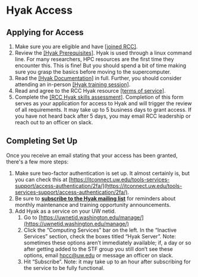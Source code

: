 # Hyak Access

## Applying for Access

1. Make sure you are eligible and have [[joined RCC]](index.md#joining-rcc).
2. Review the [[Hyak Prerequisites]](prerequisites.md). Hyak is used through a linux command line. For many researchers, HPC resources are the first time they encounter this. This is fine! But you should spend a bit of time making sure you grasp the basics before moving to the supercomputer.
3. Read the [[Hyak Documentation]](https://hyak.uw.edu/docs) in full. Further, you should consider attending an in-person [[Hyak training session]](events.md#hyak-trainings).
4. Read and agree to the RCC Hyak resource [[terms of service]](hyak_TOS.md).
5. Complete the [[RCC Hyak skills assessment]](https://forms.office.com/r/h7Ecdpfh2z). Completion of this form serves as your application for access to Hyak and will trigger the review of all requirements. It may take up to 5 business days to grant access. If you have not heard back after 5 days, you may email RCC leadership or reach out to an officer on slack.

## Completing Set Up

Once you receive an email stating that your access has been granted, there's a few more steps:

1. Make sure two-factor authentication is set up. It almost certainly is, but you can check this at [https://itconnect.uw.edu/tools-services-support/access-authentication/2fa/](https://itconnect.uw.edu/tools-services-support/access-authentication/2fa/).
2. Be sure to [**subscribe to the Hyak mailing list**](https://mailman1.u.washington.edu/mailman/listinfo/hyak-users) for reminders about monthly maintenance and training opportunity announcements. 
3. Add Hyak as a service on your UW netid.
    1. Go to [https://uwnetid.washington.edu/manage/](https://uwnetid.washington.edu/manage/)
    2. Click the “Computing Services” bar on the left. In the “Inactive Services” section, check the boxes titled “Hyak Server”. Note: sometimes these options aren’t immediately available; if, a day or so after getting added to the STF group you still don’t see these options, email <hpcc@uw.edu> or message an officer on slack.
    3. Hit “Subscribe”. Note: it may take up to an hour after subscribing for the service to be fully functional.
